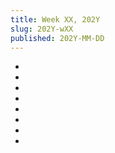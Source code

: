 ```yaml
---
title: Week XX, 202Y
slug: 202Y-wXX
published: 202Y-MM-DD
---
```


- []()
- []()
- []()
- []()
- []()
- []()
- []()
- []()
